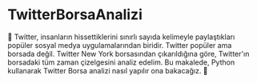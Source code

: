 # TwitterBorsaAnalizi

:raised_back_of_hand: Twitter, insanların hissettiklerini sınırlı sayıda kelimeyle paylaştıkları popüler sosyal medya uygulamalarından biridir. Twitter popüler ama borsada değil. Twitter New York borsasından çıkarıldığına göre, Twitter'ın borsadaki tüm zaman çizelgesini analiz edelim. Bu makalede, Python kullanarak Twitter Borsa analizi nasıl yapılır ona bakacağız. 🤚
